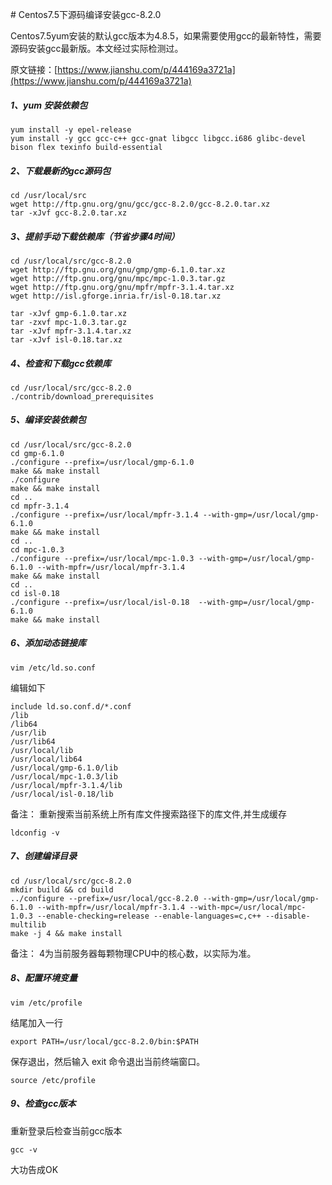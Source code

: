 ﻿﻿# Centos7.5下源码编译安装gcc-8.2.0

Centos7.5yum安装的默认gcc版本为4.8.5，如果需要使用gcc的最新特性，需要源码安装gcc最新版。本文经过实际检测过。

原文链接：[https://www.jianshu.com/p/444169a3721a](https://www.jianshu.com/p/444169a3721a)

##### 1、yum 安装依赖包

```
yum install -y epel-release
yum install -y gcc gcc-c++ gcc-gnat libgcc libgcc.i686 glibc-devel bison flex texinfo build-essential 
```

##### 2、下载最新的gcc源码包


```
cd /usr/local/src
wget http://ftp.gnu.org/gnu/gcc/gcc-8.2.0/gcc-8.2.0.tar.xz
tar -xJvf gcc-8.2.0.tar.xz
```

##### 3、提前手动下载依赖库（节省步骤4时间）

```
cd /usr/local/src/gcc-8.2.0
wget http://ftp.gnu.org/gnu/gmp/gmp-6.1.0.tar.xz
wget http://ftp.gnu.org/gnu/mpc/mpc-1.0.3.tar.gz
wget http://ftp.gnu.org/gnu/mpfr/mpfr-3.1.4.tar.xz
wget http://isl.gforge.inria.fr/isl-0.18.tar.xz

tar -xJvf gmp-6.1.0.tar.xz
tar -zxvf mpc-1.0.3.tar.gz
tar -xJvf mpfr-3.1.4.tar.xz
tar -xJvf isl-0.18.tar.xz
```

##### 4、检查和下载gcc依赖库

```
cd /usr/local/src/gcc-8.2.0
./contrib/download_prerequisites
```


##### 5、编译安装依赖包

```
cd /usr/local/src/gcc-8.2.0
cd gmp-6.1.0
./configure --prefix=/usr/local/gmp-6.1.0
make && make install
./configure
make && make install
cd ..
cd mpfr-3.1.4
./configure --prefix=/usr/local/mpfr-3.1.4 --with-gmp=/usr/local/gmp-6.1.0
make && make install
cd ..
cd mpc-1.0.3
./configure --prefix=/usr/local/mpc-1.0.3 --with-gmp=/usr/local/gmp-6.1.0 --with-mpfr=/usr/local/mpfr-3.1.4
make && make install
cd ..
cd isl-0.18
./configure --prefix=/usr/local/isl-0.18  --with-gmp=/usr/local/gmp-6.1.0
make && make install
```


##### 6、添加动态链接库

```
vim /etc/ld.so.conf
```

编辑如下

```
include ld.so.conf.d/*.conf
/lib
/lib64
/usr/lib
/usr/lib64
/usr/local/lib
/usr/local/lib64
/usr/local/gmp-6.1.0/lib
/usr/local/mpc-1.0.3/lib
/usr/local/mpfr-3.1.4/lib
/usr/local/isl-0.18/lib
```


备注： 重新搜索当前系统上所有库文件搜索路径下的库文件,并生成缓存

```
ldconfig -v 
```

##### 7、创建编译目录

```
cd /usr/local/src/gcc-8.2.0
mkdir build && cd build
../configure --prefix=/usr/local/gcc-8.2.0 --with-gmp=/usr/local/gmp-6.1.0 --with-mpfr=/usr/local/mpfr-3.1.4 --with-mpc=/usr/local/mpc-1.0.3 --enable-checking=release --enable-languages=c,c++ --disable-multilib
make -j 4 && make install
```
备注： 4为当前服务器每颗物理CPU中的核心数，以实际为准。

##### 8、配置环境变量

```
vim /etc/profile
```

结尾加入一行

```
export PATH=/usr/local/gcc-8.2.0/bin:$PATH
```

保存退出，然后输入 exit 命令退出当前终端窗口。

```
source /etc/profile
```

##### 9、检查gcc版本

重新登录后检查当前gcc版本

```
gcc -v
```

大功告成OK


